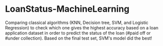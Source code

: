 # LoanStatus-MachineLearning
Comparing classical algorithms (KNN, Decision tree, SVM, and Logistic Regression) to check which one gives the highest accuracy based on a loan application dataset in order to predict the status of the loan (#paid off or #under collection). Based on the final test set, SVM's model did the best!
